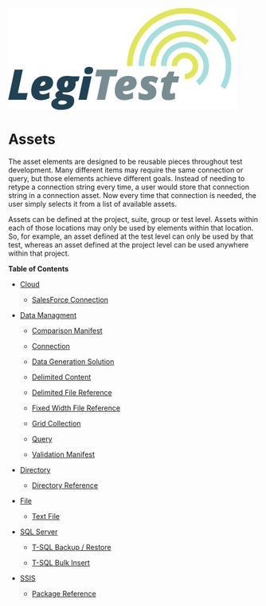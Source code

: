 ﻿![](images/_LegiTestBanner.png)

# Assets



The asset elements are designed to be reusable pieces throughout test development. Many different items may require the same connection or query, but those elements achieve different goals. Instead of needing to retype a connection string every time, a user would store that connection string in a connection asset. Now every time that connection is needed, the user simply selects it from a list of available assets.



Assets can be defined at the project, suite, group or test level. Assets within each of those locations may only be used by elements within that location. So, for example, an asset defined at the test level can only be used by that test, whereas an asset defined at the project level can be used anywhere within that project.



**Table of Contents**

- [Cloud](Cloud.md)

    * [SalesForce Connection](SalesForceConnection.md)

- [Data Managment](DataManagment.md)

    * [Comparison Manifest](ComparisonManifest.md)

    * [Connection](Connection.md)

    * [Data Generation Solution](DataGenerationSolution.md)

    * [Delimited Content](DelimitedContent.md)

    * [Delimited File Reference](DelimitedFileReference.md)

    * [Fixed Width File Reference](FixedWidthFileReference.md)

    * [Grid Collection](GridCollectio.md)

    * [Query](Query.md)

    * [Validation Manifest](ValidationManifest.md)

- [Directory](Directory.md)

    * [Directory Reference](DirectoryReference.md)

- [File](File.md)

    * [Text File](TextFile.md)

- [SQL Server](SQLServer.md)

    * [T-SQL Backup / Restore](TSQLBackupRestore.md)

    * [T-SQL Bulk Insert](TSQLBulkInsert.md)

- [SSIS](SSIS.md)

    * [Package Reference](PackageReference.md)